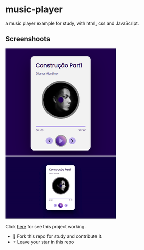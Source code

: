 # music-player
a music player example for study, with html, css and JavaScript.

## Screenshoots

<img width="350px" src="https://github.com/DianaMartine/music-player/blob/main/assets/Screenshot.png">
<img width="350px" src="https://github.com/DianaMartine/music-player/blob/main/assets/screen.gif">

Click [here](https://dianamartine.github.io/music-player/) for see this project working.

- 🤝 Fork this repo for study and contribute it.
- ⭐ Leave your star in this repo
